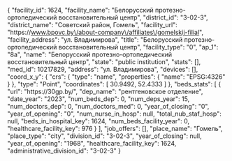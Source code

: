 {
    "facility_id": 1624,
    "facility_name": "Белорусский протезно-ортопедический восстановительный центр",
    "district_id": "3-02-3",
    "district_name": "Советский район, Гомель",
    "facility_url": "https:\/\/www.bpovc.by\/about-company\/affiliates\/gomelskij-filial",
    "facility_address": "ул. Владимирова",
    "title": "Белорусский протезно-ортопедический восстановительный центр",
    "facility_type": "0",
    "ap_1": "8а",
    "name": "Белорусский протезно-ортопедический восстановительный центр",
    "state": "public institution",
    "stats": [],
    "med_id": 10217829,
    "address": "ул. Владимирова",
    "devices": [],
    "coord_x_y": {
        "crs": {
            "type": "name",
            "properties": {
                "name": "EPSG:4326"
            }
        },
        "type": "Point",
        "coordinates": [
            30.9492,
            52.4333
        ]
    },
    "beds_stats": [
        {
            "url": "https:\/\/30gp.by\/",
            "dep_name": "рентгеновское отделение",
            "date_year": "2023",
            "num_beds_dep": 0,
            "num_deps_year": 15,
            "num_doctors_dep": 0,
            "num_doctors_med": 0,
            "year_of_closing": "0",
            "year_of_opening": "0",
            "num_nurse_in_hosp": null,
            "total_nub_staf_hosp": null,
            "beds_in_hospital_key": 1624,
            "num_beds_facility_year": 0,
            "healthcare_facility_key": 976
        }
    ],
    "job_offers": [],
    "place_name": "Гомель",
    "place_type": "city",
    "division_id": "3-02-3",
    "year_of_closing": null,
    "year_of_opening": "1968",
    "healthcare_facility_key": 1624,
    "administrative_division_id": "3-02-3"
}